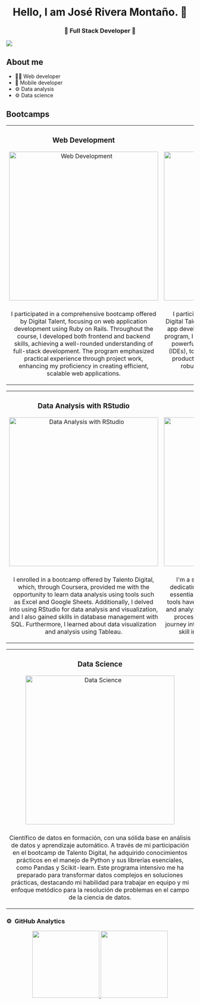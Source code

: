 <div align="center">
<h1 align="center">Hello, I am José Rivera Montaño. 👋</h1>
<h3 align="center">🚀 Full Stack Developer 🚀</h3>
</div>
<img src="https://i.imgur.com/ZDcbHES.png">

## About me


- 👩‍💻 Web developer
- 📲 Mobile developer
- ⚙ Data analysis
- ⚙ Data science

## Bootcamps
<table>
<tr>
<td width="50%" style="vertical-align: top;">
<h3 align="center">Web Development</h3>
<div align="center">
<img src="https://i.imgur.com/B2I1PfG.png" width="400" alt="Web Development" style="margin-bottom: 10px;">
<p>I participated in a comprehensive bootcamp offered by Digital Talent, focusing on web application development using Ruby on Rails. Throughout the course, I developed both frontend and backend skills, achieving a well-rounded understanding of full-stack development. The program emphasized practical experience through project work, enhancing my proficiency in creating efficient, scalable web applications.</p>
</div>
</td>
<td width="50%" style="vertical-align: top;">
<h3 align="center">Mobile Development</h3>
<div align="center">
<img src="https://i.imgur.com/GpcuVX2.png" width="400" alt="Mobile Development" style="margin-bottom: 10px;">
<p>I participated in a second bootcamp offered by Digital Talent, where I acquired knowledge in mobile app development using Java and Kotlin. During the program, I used IntelliJ IDEA and Android Studio, two powerful Integrated Development Environments (IDEs), to streamline the process and enhance my productivity, thus specializing in the creation of robust and efficient Android applications.</p>
</div>
</td>
</tr>
</table>

<table>
<tr>
<td width="50%" style="vertical-align: top;">
<h3 align="center">Data Analysis with RStudio</h3>
<div align="center">
<img src="https://i.imgur.com/GZHmVZN.png" width="400" alt="Data Analysis with RStudio" style="margin-bottom: 10px;">
<p>I enrolled in a bootcamp offered by Talento Digital, which, through Coursera, provided me with the opportunity to learn data analysis using tools such as Excel and Google Sheets. Additionally, I delved into using RStudio for data analysis and visualization, and I also gained skills in database management with SQL. Furthermore, I learned about data visualization and analysis using Tableau.</p>
</div>
</td>
<td width="50%" style="vertical-align: top;">
<h3 align="center">Data Analysis with Python</h3>
<div align="center">
<img src="https://i.imgur.com/wETskPK.png" width="400" alt="Data Analysis with Python" style="margin-bottom: 10px;">
<p>I'm a self-taught enthusiast in data analysis, dedicating time to master Python with a focus on essential libraries like NumPy and Pandas. These tools have empowered me to efficiently manipulate and analyze datasets, unlocking possibilities in data processing and visualization. My independent journey into Python showcases my commitment and skill in tackling challenges in data analysis.</p>
</div>
</td>
</tr>
</table>

<table>
<tr>
<td width="50%" style="vertical-align: top;">
<h3 align="center">Data Science</h3>
<div align="center">
<img src="https://imgur.com/iJ5EHPH.png" width="400" alt="Data Science" style="margin-bottom: 10px;">
<p>Científico de datos en formación, con una sólida base en análisis de datos y aprendizaje automático. A través de mi participación en el bootcamp de Talento Digital, he adquirido conocimientos prácticos en el manejo de Python y sus librerías esenciales, como Pandas y Scikit-learn. Este programa intensivo me ha preparado para transformar datos complejos en soluciones prácticas, destacando mi habilidad para trabajar en equipo y mi enfoque metódico para la resolución de problemas en el campo de la ciencia de datos.</p>
</div>
</tr>
</table>


### ⚙️ &nbsp;GitHub Analytics

<p align="center">
<a href="https://github.com/severomobile">
  <img height="180em" src="https://github-readme-stats-eight-theta.vercel.app/api?username=severomobile&show_icons=true&theme=algolia&include_all_commits=true&count_private=true"/>
  <img height="180em" src="https://github-readme-stats-eight-theta.vercel.app/api/top-langs/?username=severomobile&layout=compact&langs_count=8&theme=algolia"/>
</a>
</p>

